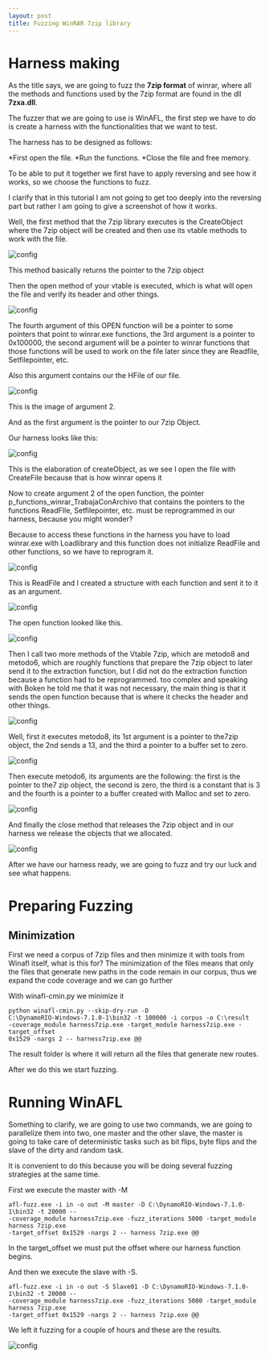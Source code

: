 ```yaml
---
layout: post
title: Fuzzing WinRAR 7zip library
---
```


# Harness making

As the title says, we are going to fuzz the **7zip format** of winrar, where all the methods and functions used by the 7zip format are found in the dll **7zxa.dll**.

The fuzzer that we are going to use is WinAFL, the first step we have to do is create a harness with the functionalities that we want to test.

The harness has to be designed as follows:

*First open the file.
*Run the functions.
*Close the file and free memory.

To be able to put it together we first have to apply reversing and see how it works, so we choose the functions to fuzz.

I clarify that in this tutorial I am not going to get too deeply into the reversing part but rather I am going to give a screenshot of how it works.

Well, the first method that the 7zip library executes is the CreateObject where the 7zip object will be created and then use its vtable methods to work with the file.

![config](/images/imagen1.png)


This method basically returns the pointer to the 7zip object

Then the open method of your vtable is executed, which is what will open the file and verify its header and other things.

![config](/images/imagen2.png)


The fourth argument of this OPEN function will be a pointer to some pointers that point to winrar.exe functions, the 3rd argument is a pointer to 0x100000, the second argument will be a pointer to winrar functions that those functions will be used to work on the file later since they are Readfile, Setfilepointer, etc. 

Also this argument contains our the HFile of our file.

![config](/images/imagen3.png)

This is the image of argument 2.

And as the first argument is the pointer to our 7zip Object.

Our harness looks like this:

![config](/images/imagen4.png)

This is the elaboration of createObject, as we see I open the file with CreateFile because that is how winrar opens it

Now to create argument 2 of the open function, the pointer p_functions_winrar_TrabajaConArchivo that contains the pointers to the functions ReadFIle, Setfilepointer, etc. must be reprogrammed in our harness, because you might wonder?

Because to access these functions in the harness you have to load winrar.exe with Loadlibrary and this function does not initialize ReadFile and other functions, so we have to reprogram it.

![config](/images/imagen5.png)

This is ReadFile and I created a structure with each function and sent it to it as an argument.

![config](/images/imagen6.png)

The open function looked like this.

![config](/images/imagen7.png)

Then I call two more methods of the Vtable 7zip, which are metodo8 and metodo6, which are roughly functions that prepare the 7zip object to later send it to the extraction function, but I did not do the extraction function because a function had to be reprogrammed. too complex and speaking with Boken he told me that it was not necessary, the main thing is that it sends the open function because that is where it checks the header and other things.

![config](/images/imagen8.png)



Well, first it executes metodo8, its 1st argument is a pointer to the7zip object, the 2nd sends a 13, and the third a pointer to a buffer set to zero.

![config](/images/imagen9.png)

Then execute metodo6, its arguments are the following: the first is the pointer to the7 zip object, the second is zero, the third is a constant that is 3 and the fourth is a pointer to a buffer created with Malloc and set to zero.

![config](/images/imagen10.png)

And finally the close method that releases the 7zip object and in our harness we release the objects that we allocated.

![config](/images/imagen11.png)

After we have our harness ready, we are going to fuzz and try our luck and see what happens.

# Preparing Fuzzing

## Minimization

First we need a corpus of 7zip files and then minimize it with tools from Winafl itself, what is this for?
The minimization of the files means that only the files that generate new paths in the code remain in our corpus, thus we expand the code coverage and we can go further

With winafl-cmin.py we minimize it

```
python winafl-cmin.py --skip-dry-run -D
C:\DynamoRIO-Windows-7.1.0-1\bin32 -t 100000 -i corpus -o C:\result
-coverage_module harness7zip.exe -target_module harness7zip.exe -target_offset
0x1529 -nargs 2 -- harness7zip.exe @@
```
The result folder is where it will return all the files that generate new routes.


After we do this we start fuzzing.


# Running WinAFL

Something to clarify, we are going to use two commands, we are going to parallelize them into two, one master and the other slave, the master is going to take care of deterministic tasks such as bit flips, byte flips and the slave of the dirty and random task.

It is convenient to do this because you will be doing several fuzzing strategies at the same time.

First we execute the master with -M

```
afl-fuzz.exe -i in -o out -M master -D C:\DynamoRIO-Windows-7.1.0-1\bin32 -t 20000 --
-coverage_module harness7zip.exe -fuzz_iterations 5000 -target_module harness 7zip.exe
-target_offset 0x1529 -nargs 2 -- harness 7zip.exe @@

```
In the target_offset we must put the offset where our harness function begins.

And then we execute the slave with -S.

```
afl-fuzz.exe -i in -o out -S Slave01 -D C:\DynamoRIO-Windows-7.1.0-1\bin32 -t 20000 --
-coverage_module harness7zip.exe -fuzz_iterations 5000 -target_module harness 7zip.exe
-target_offset 0x1529 -nargs 2 -- harness 7zip.exe @@
```
We left it fuzzing for a couple of hours and these are the results.



![config](/images/imagen12.png)



